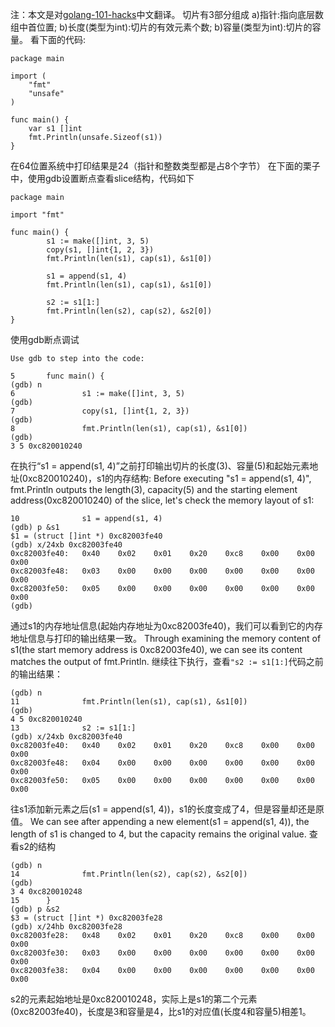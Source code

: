 注：本文是对[golang-101-hacks](https://nanxiao.gitbooks.io/golang-101-hacks/)中文翻译。
切片有3部分组成
a)指针:指向底层数组中首位置;
b)长度(类型为int):切片的有效元素个数;
b)容量(类型为int):切片的容量。
看下面的代码:
```
package main

import (
	"fmt"
	"unsafe"
)

func main() {
	var s1 []int
	fmt.Println(unsafe.Sizeof(s1))
}
```
在64位置系统中打印结果是24（指针和整数类型都是占8个字节）
在下面的栗子中，使用gdb设置断点查看slice结构，代码如下
```
package main

import "fmt"

func main() {
        s1 := make([]int, 3, 5)
        copy(s1, []int{1, 2, 3})
        fmt.Println(len(s1), cap(s1), &s1[0])

        s1 = append(s1, 4)
        fmt.Println(len(s1), cap(s1), &s1[0])

        s2 := s1[1:]
        fmt.Println(len(s2), cap(s2), &s2[0])
}
```
使用gdb断点调试
```
Use gdb to step into the code:

5       func main() {
(gdb) n
6               s1 := make([]int, 3, 5)
(gdb)
7               copy(s1, []int{1, 2, 3})
(gdb)
8               fmt.Println(len(s1), cap(s1), &s1[0])
(gdb)
3 5 0xc820010240
```
在执行“s1 = append(s1, 4)”之前打印输出切片的长度(3)、容量(5)和起始元素地址(0xc820010240)，s1的内存结构:
Before executing "s1 = append(s1, 4)", fmt.Println outputs the length(3), capacity(5) and the starting element address(0xc820010240) of the slice, let's check the memory layout of s1:
```
10              s1 = append(s1, 4)
(gdb) p &s1
$1 = (struct []int *) 0xc82003fe40
(gdb) x/24xb 0xc82003fe40
0xc82003fe40:   0x40    0x02    0x01    0x20    0xc8    0x00    0x00    0x00
0xc82003fe48:   0x03    0x00    0x00    0x00    0x00    0x00    0x00    0x00
0xc82003fe50:   0x05    0x00    0x00    0x00    0x00    0x00    0x00    0x00
(gdb)
```
通过s1的内存地址信息(起始内存地址为0xc82003fe40)，我们可以看到它的内存地址信息与打印的输出结果一致。
Through examining the memory content of s1(the start memory address is 0xc82003fe40), we can see its content matches the output of fmt.Println.
继续往下执行，查看`"s2 := s1[1:]`代码之前的输出结果：
```
(gdb) n
11              fmt.Println(len(s1), cap(s1), &s1[0])
(gdb)
4 5 0xc820010240
13              s2 := s1[1:]
(gdb) x/24xb 0xc82003fe40
0xc82003fe40:   0x40    0x02    0x01    0x20    0xc8    0x00    0x00    0x00
0xc82003fe48:   0x04    0x00    0x00    0x00    0x00    0x00    0x00    0x00
0xc82003fe50:   0x05    0x00    0x00    0x00    0x00    0x00    0x00    0x00
```
往s1添加新元素之后(s1 = append(s1, 4))，s1的长度变成了4，但是容量却还是原值。
We can see after appending a new element(s1 = append(s1, 4)), the length of s1 is changed to 4, but the capacity remains the original value.
查看s2的结构
```
(gdb) n
14              fmt.Println(len(s2), cap(s2), &s2[0])
(gdb)
3 4 0xc820010248
15      }
(gdb) p &s2
$3 = (struct []int *) 0xc82003fe28
(gdb) x/24hb 0xc82003fe28
0xc82003fe28:   0x48    0x02    0x01    0x20    0xc8    0x00    0x00    0x00
0xc82003fe30:   0x03    0x00    0x00    0x00    0x00    0x00    0x00    0x00
0xc82003fe38:   0x04    0x00    0x00    0x00    0x00    0x00    0x00    0x00
```
s2的元素起始地址是0xc820010248，实际上是s1的第二个元素(0xc82003fe40)，长度是3和容量是4，比s1的对应值(长度4和容量5)相差1。
